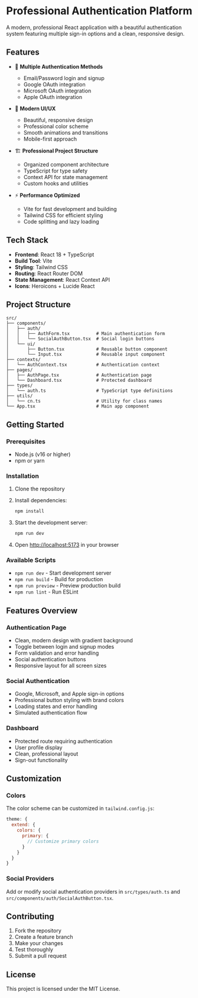 # Professional Authentication Platform

A modern, professional React application with a beautiful authentication system featuring multiple sign-in options and a clean, responsive design.

## Features

- 🔐 **Multiple Authentication Methods**
  - Email/Password login and signup
  - Google OAuth integration
  - Microsoft OAuth integration
  - Apple OAuth integration

- 🎨 **Modern UI/UX**
  - Beautiful, responsive design
  - Professional color scheme
  - Smooth animations and transitions
  - Mobile-first approach

- 🏗️ **Professional Project Structure**
  - Organized component architecture
  - TypeScript for type safety
  - Context API for state management
  - Custom hooks and utilities

- ⚡ **Performance Optimized**
  - Vite for fast development and building
  - Tailwind CSS for efficient styling
  - Code splitting and lazy loading

## Tech Stack

- **Frontend**: React 18 + TypeScript
- **Build Tool**: Vite
- **Styling**: Tailwind CSS
- **Routing**: React Router DOM
- **State Management**: React Context API
- **Icons**: Heroicons + Lucide React

## Project Structure

```
src/
├── components/
│   ├── auth/
│   │   ├── AuthForm.tsx          # Main authentication form
│   │   └── SocialAuthButton.tsx  # Social login buttons
│   └── ui/
│       ├── Button.tsx            # Reusable button component
│       └── Input.tsx             # Reusable input component
├── contexts/
│   └── AuthContext.tsx           # Authentication context
├── pages/
│   ├── AuthPage.tsx              # Authentication page
│   └── Dashboard.tsx             # Protected dashboard
├── types/
│   └── auth.ts                   # TypeScript type definitions
├── utils/
│   └── cn.ts                     # Utility for class names
└── App.tsx                       # Main app component
```

## Getting Started

### Prerequisites

- Node.js (v16 or higher)
- npm or yarn

### Installation

1. Clone the repository
2. Install dependencies:
   ```bash
   npm install
   ```

3. Start the development server:
   ```bash
   npm run dev
   ```

4. Open [http://localhost:5173](http://localhost:5173) in your browser

### Available Scripts

- `npm run dev` - Start development server
- `npm run build` - Build for production
- `npm run preview` - Preview production build
- `npm run lint` - Run ESLint

## Features Overview

### Authentication Page
- Clean, modern design with gradient background
- Toggle between login and signup modes
- Form validation and error handling
- Social authentication buttons
- Responsive layout for all screen sizes

### Social Authentication
- Google, Microsoft, and Apple sign-in options
- Professional button styling with brand colors
- Loading states and error handling
- Simulated authentication flow

### Dashboard
- Protected route requiring authentication
- User profile display
- Clean, professional layout
- Sign-out functionality

## Customization

### Colors
The color scheme can be customized in `tailwind.config.js`:

```javascript
theme: {
  extend: {
    colors: {
      primary: {
        // Customize primary colors
      }
    }
  }
}
```

### Social Providers
Add or modify social authentication providers in `src/types/auth.ts` and `src/components/auth/SocialAuthButton.tsx`.

## Contributing

1. Fork the repository
2. Create a feature branch
3. Make your changes
4. Test thoroughly
5. Submit a pull request

## License

This project is licensed under the MIT License.